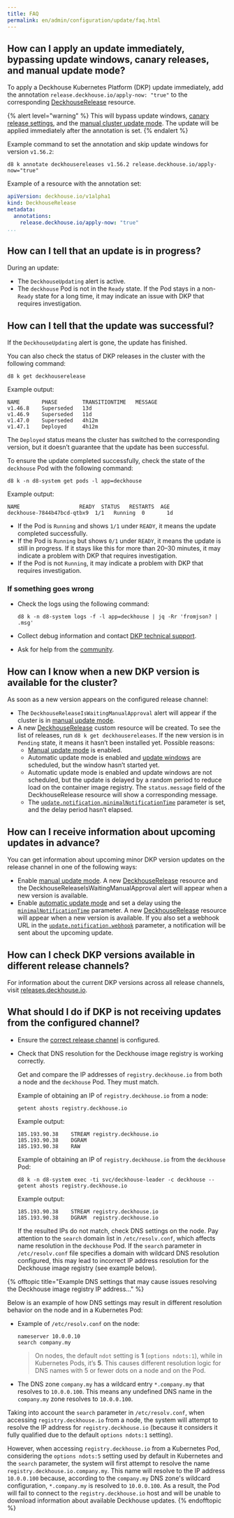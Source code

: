 ```yaml
---
title: FAQ
permalink: en/admin/configuration/update/faq.html
---
```


## How can I apply an update immediately, bypassing update windows, canary releases, and manual update mode?

To apply a Deckhouse Kubernetes Platform (DKP) update immediately,
add the annotation `release.deckhouse.io/apply-now: "true"` to the corresponding [DeckhouseRelease](../../../reference/cr.html#deckhouserelease) resource.

{% alert level="warning" %}
This will bypass update windows, [canary release settings](../../../user/network/canary-deployment.html), and the [manual cluster update mode](configuration.html#manual-update-approval).
The update will be applied immediately after the annotation is set.
{% endalert %}

Example command to set the annotation and skip update windows for version `v1.56.2`:

```shell
d8 k annotate deckhousereleases v1.56.2 release.deckhouse.io/apply-now="true"
```

Example of a resource with the annotation set:

```yaml
apiVersion: deckhouse.io/v1alpha1
kind: DeckhouseRelease
metadata:
  annotations:
    release.deckhouse.io/apply-now: "true"
...
```

## How can I tell that an update is in progress?

During an update:

- The `DeckhouseUpdating` alert is active.
- The `deckhouse` Pod is not in the `Ready` state.
  If the Pod stays in a non-`Ready` state for a long time, it may indicate an issue with DKP that requires investigation.

## How can I tell that the update was successful?

If the `DeckhouseUpdating` alert is gone, the update has finished.

You can also check the status of DKP releases in the cluster with the following command:

```shell
d8 k get deckhouserelease
```

Example output:

```console
NAME       PHASE        TRANSITIONTIME   MESSAGE
v1.46.8    Superseded   13d
v1.46.9    Superseded   11d
v1.47.0    Superseded   4h12m
v1.47.1    Deployed     4h12m
```

The `Deployed` status means the cluster has switched to the corresponding version,
but it doesn’t guarantee that the update has been successful.

To ensure the update completed successfully, check the state of the `deckhouse` Pod with the following command:

```shell
d8 k -n d8-system get pods -l app=deckhouse
```

Example output:

```console
NAME                   READY  STATUS   RESTARTS  AGE
deckhouse-7844b47bcd-qtbx9  1/1   Running  0       1d
```

- If the Pod is `Running` and shows `1/1` under `READY`, it means the update completed successfully.
- If the Pod is `Running` but shows `0/1` under `READY`, it means the update is still in progress.
  If it stays like this for more than 20–30 minutes, it may indicate a problem with DKP that requires investigation.
- If the Pod is not `Running`, it may indicate a problem with DKP that requires investigation.

### If something goes wrong

- Check the logs using the following command:

  ```shell
  d8 k -n d8-system logs -f -l app=deckhouse | jq -Rr 'fromjson? | .msg'
  ```

- Collect debug information and contact [DKP technical support](https://deckhouse.ru/tech-support/).
- Ask for help from the [community](https://deckhouse.io/community/).

## How can I know when a new DKP version is available for the cluster?

As soon as a new version appears on the configured release channel:

- The `DeckhouseReleaseIsWaitingManualApproval` alert will appear if the cluster is in [manual update mode](configuration.html#manual-update-approval).
- A new [DeckhouseRelease](../../../reference/cr.html#deckhouserelease) custom resource will be created.
  To see the list of releases, run `d8 k get deckhousereleases`.
  If the new version is in `Pending` state, it means it hasn’t been installed yet. Possible reasons:
  - [Manual update mode](configuration.html#manual-update-approval) is enabled.
  - Automatic update mode is enabled and [update windows](configuration.html#update-windows) are scheduled, but the window hasn’t started yet.
  - Automatic update mode is enabled and update windows are not scheduled,
    but the update is delayed by a random period to reduce load on the container image registry.
    The `status.message` field of the DeckhouseRelease resource will show a corresponding message.
  - The [`update.notification.minimalNotificationTime`](/modules/deckhouse/configuration.html#parameters-update-notification-minimalnotificationtime) parameter is set, and the delay period hasn’t elapsed.

## How can I receive information about upcoming updates in advance?

You can get information about upcoming minor DKP version updates on the release channel in one of the following ways:

- Enable [manual update mode](configuration.html#manual-update-approval).
  A new [DeckhouseRelease](../../../reference/cr.html#deckhouserelease) resource and the DeckhouseReleaseIsWaitingManualApproval alert will appear when a new version is available.
- Enable [automatic update mode](configuration.html#automatic-update-mode) and set a delay using the [`minimalNotificationTime`](/modules/deckhouse/configuration.html#parameters-update-notification-minimalnotificationtime) parameter.
  A new [DeckhouseRelease](../../../reference/cr.html#deckhouserelease) resource will appear when a new version is available.
  If you also set a webhook URL in the [`update.notification.webhook`](/modules/deckhouse/configuration.html#parameters-update-notification-webhook) parameter,
  a notification will be sent about the upcoming update.

## How can I check DKP versions available in different release channels?

For information about the current DKP versions across all release channels, visit [releases.deckhouse.io](https://releases.deckhouse.io).

## What should I do if DKP is not receiving updates from the configured channel?

- Ensure the [correct release channel](/products/kubernetes-platform/documentation/v1/architecture/updating.html#release-channels) is configured.
- Check that DNS resolution for the Deckhouse image registry is working correctly.
  
  Get and compare the IP addresses of `registry.deckhouse.io` from both a node and the `deckhouse` Pod.
  They must match.

  Example of obtaining an IP of `registry.deckhouse.io` from a node:

  ```shell
  getent ahosts registry.deckhouse.io
  ```

  Example output:

  ```console
  185.193.90.38    STREAM registry.deckhouse.io
  185.193.90.38    DGRAM
  185.193.90.38    RAW
  ```

  Example of obtaining an IP of `registry.deckhouse.io` from the `deckhouse` Pod:

  ```shell
  d8 k -n d8-system exec -ti svc/deckhouse-leader -c deckhouse -- getent ahosts registry.deckhouse.io
  ```

  Example output:

  ```console
  185.193.90.38    STREAM registry.deckhouse.io
  185.193.90.38    DGRAM  registry.deckhouse.io
  ```

  If the resulted IPs do not match, check DNS settings on the node.
  Pay attention to the `search` domain list in `/etc/resolv.conf`, which affects name resolution in the `deckhouse` Pod.
  If the `search` parameter in `/etc/resolv.conf` file specifies a domain with wildcard DNS resolution configured,
  this may lead to incorrect IP address resolution for the Deckhouse image registry (see example below).

{% offtopic title="Example DNS settings that may cause issues resolving the Deckhouse image registry IP address…" %}

Below is an example of how DNS settings may result in different resolution behavior on the node and in a Kubernetes Pod:

- Example of `/etc/resolv.conf` on the node:

  ```text
  nameserver 10.0.0.10
  search company.my
  ```

  > On nodes, the default `ndot` setting is **1** (`options ndots:1`), while in Kubernetes Pods, it’s **5**.
  > This causes different resolution logic for DNS names with 5 or fewer dots on a node and on the Pod.

- The DNS zone `company.my` has a wildcard entry `*.company.my` that resolves to `10.0.0.100`.
  This means any undefined DNS name in the `company.my` zone resolves to `10.0.0.100`.

Taking into account the `search` parameter in `/etc/resolv.conf`, when accessing `registry.deckhouse.io` from a node,
the system will attempt to resolve the IP address for `registry.deckhouse.io`
(because it considers it fully qualified due to the default `options ndots:1` setting).

However, when accessing `registry.deckhouse.io` from a Kubernetes Pod,
considering the `options ndots:5` setting used by default in Kubernetes and the `search` parameter,
the system will first attempt to resolve the name `registry.deckhouse.io.company.my`.
This name will resolve to the IP address `10.0.0.100` because,
according to the `company.my` DNS zone's wildcard configuration,
`*.company.my` is resolved to `10.0.0.100`.
As a result, the Pod will fail to connect to the `registry.deckhouse.io` host and will be unable to download information about available Deckhouse updates.
{% endofftopic %}
